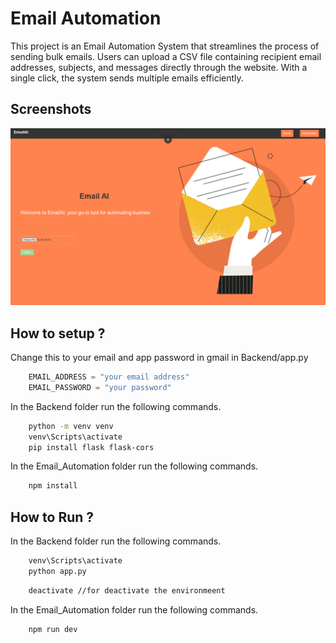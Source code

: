 
# Email Automation

This project is an Email Automation System that streamlines the process of sending bulk emails. Users can upload a CSV file containing recipient email addresses, subjects, and messages directly through the website. With a single click, the system sends multiple emails efficiently.

## Screenshots

![App Screenshot](https://github.com/amardas9127/email-automation/blob/main/Screenshot%202024-11-20%20211929.png)


## How to setup ?


Change this to your email and app password in gmail in Backend/app.py

```python
    EMAIL_ADDRESS = "your email address"
    EMAIL_PASSWORD = "your password"
```


In the Backend folder run the following commands.

```bash
    python -m venv venv
    venv\Scripts\activate
    pip install flask flask-cors

```

In the Email_Automation folder run the following commands.

```bash
    npm install
```


## How to Run ?


In the Backend folder run the following commands.

```bash
    venv\Scripts\activate
    python app.py
```
```bash
    deactivate //for deactivate the environmeent
```

In the Email_Automation folder run the following commands.

```bash
    npm run dev
```

